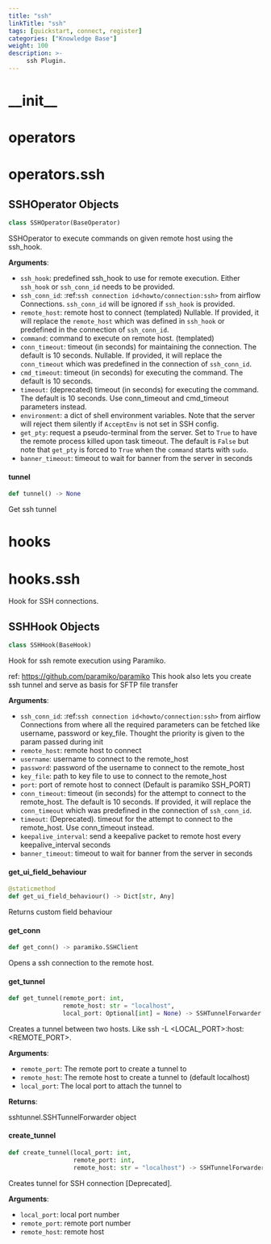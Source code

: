```yaml
---
title: "ssh"
linkTitle: "ssh"
tags: [quickstart, connect, register] 
categories: ["Knowledge Base"]
weight: 100
description: >-
     ssh Plugin.
---
```


<a id="__init__"></a>

# \_\_init\_\_

<a id="operators"></a>

# operators

<a id="operators.ssh"></a>

# operators.ssh

<a id="operators.ssh.SSHOperator"></a>

## SSHOperator Objects

```python
class SSHOperator(BaseOperator)
```

SSHOperator to execute commands on given remote host using the ssh_hook.

**Arguments**:

- `ssh_hook`: predefined ssh_hook to use for remote execution.
Either `ssh_hook` or `ssh_conn_id` needs to be provided.
- `ssh_conn_id`: :ref:`ssh connection id<howto/connection:ssh>`
from airflow Connections. `ssh_conn_id` will be ignored if
`ssh_hook` is provided.
- `remote_host`: remote host to connect (templated)
Nullable. If provided, it will replace the `remote_host` which was
defined in `ssh_hook` or predefined in the connection of `ssh_conn_id`.
- `command`: command to execute on remote host. (templated)
- `conn_timeout`: timeout (in seconds) for maintaining the connection. The default is 10 seconds.
Nullable. If provided, it will replace the `conn_timeout` which was
predefined in the connection of `ssh_conn_id`.
- `cmd_timeout`: timeout (in seconds) for executing the command. The default is 10 seconds.
- `timeout`: (deprecated) timeout (in seconds) for executing the command. The default is 10 seconds.
Use conn_timeout and cmd_timeout parameters instead.
- `environment`: a dict of shell environment variables. Note that the
server will reject them silently if `AcceptEnv` is not set in SSH config.
- `get_pty`: request a pseudo-terminal from the server. Set to ``True``
to have the remote process killed upon task timeout.
The default is ``False`` but note that `get_pty` is forced to ``True``
when the `command` starts with ``sudo``.
- `banner_timeout`: timeout to wait for banner from the server in seconds

<a id="operators.ssh.SSHOperator.tunnel"></a>

#### tunnel

```python
def tunnel() -> None
```

Get ssh tunnel

<a id="hooks"></a>

# hooks

<a id="hooks.ssh"></a>

# hooks.ssh

Hook for SSH connections.

<a id="hooks.ssh.SSHHook"></a>

## SSHHook Objects

```python
class SSHHook(BaseHook)
```

Hook for ssh remote execution using Paramiko.

ref: https://github.com/paramiko/paramiko
This hook also lets you create ssh tunnel and serve as basis for SFTP file transfer

**Arguments**:

- `ssh_conn_id`: :ref:`ssh connection id<howto/connection:ssh>` from airflow
Connections from where all the required parameters can be fetched like
username, password or key_file. Thought the priority is given to the
param passed during init
- `remote_host`: remote host to connect
- `username`: username to connect to the remote_host
- `password`: password of the username to connect to the remote_host
- `key_file`: path to key file to use to connect to the remote_host
- `port`: port of remote host to connect (Default is paramiko SSH_PORT)
- `conn_timeout`: timeout (in seconds) for the attempt to connect to the remote_host.
The default is 10 seconds. If provided, it will replace the `conn_timeout` which was
predefined in the connection of `ssh_conn_id`.
- `timeout`: (Deprecated). timeout for the attempt to connect to the remote_host.
Use conn_timeout instead.
- `keepalive_interval`: send a keepalive packet to remote host every
keepalive_interval seconds
- `banner_timeout`: timeout to wait for banner from the server in seconds

<a id="hooks.ssh.SSHHook.get_ui_field_behaviour"></a>

#### get\_ui\_field\_behaviour

```python
@staticmethod
def get_ui_field_behaviour() -> Dict[str, Any]
```

Returns custom field behaviour

<a id="hooks.ssh.SSHHook.get_conn"></a>

#### get\_conn

```python
def get_conn() -> paramiko.SSHClient
```

Opens a ssh connection to the remote host.


<a id="hooks.ssh.SSHHook.get_tunnel"></a>

#### get\_tunnel

```python
def get_tunnel(remote_port: int,
               remote_host: str = "localhost",
               local_port: Optional[int] = None) -> SSHTunnelForwarder
```

Creates a tunnel between two hosts. Like ssh -L <LOCAL_PORT>:host:<REMOTE_PORT>.

**Arguments**:

- `remote_port`: The remote port to create a tunnel to
- `remote_host`: The remote host to create a tunnel to (default localhost)
- `local_port`: The local port to attach the tunnel to

**Returns**:

sshtunnel.SSHTunnelForwarder object

<a id="hooks.ssh.SSHHook.create_tunnel"></a>

#### create\_tunnel

```python
def create_tunnel(local_port: int,
                  remote_port: int,
                  remote_host: str = "localhost") -> SSHTunnelForwarder
```

Creates tunnel for SSH connection [Deprecated].

**Arguments**:

- `local_port`: local port number
- `remote_port`: remote port number
- `remote_host`: remote host

